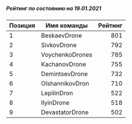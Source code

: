 ##### Рейтинг по состоянию на 19.01.2021

Позиция|Имя команды|Рейтинг
---|---|---:
1|BeskaevDrone|801
2|SivkovDrone|792
3|VoychenkoDrones|785
4|KachanovDrone|755
5|DemintsevDrone|732
6|OlshannikovDron|710
7|LepilinDron|522
8|IlyinDrone|518
9|DevastatorDrone|502
